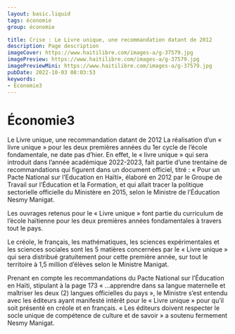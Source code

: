 ```yaml
---
layout: basic.liquid
tags: économie
group: économie

title: Crise : Le Livre unique, une recommandation datant de 2012
description: Page description
imageCover: https://www.haitilibre.com/images-a/g-37579.jpg
imagePreview: https://www.haitilibre.com/images-a/g-37579.jpg
imagePreviewMini: https://www.haitilibre.com/images-a/g-37579.jpg
pubDate: 2022-10-03 08:03:53
keywords:
- Économie3
---
```


# Économie3

Le Livre unique, une recommandation datant de 2012
La réalisation d’un « livre unique » pour les deux premières années du 1er cycle de l’école fondamentale, ne date pas d’hier. En effet, le « livre unique » qui sera introduit dans l’année académique 2022-2023, fait partie d’une trentaine de recommandations qui figurent dans un document officiel, titré : « Pour un Pacte National sur l’Education en Haïti», élaboré en 2012 par le Groupe de Travail sur l’Éducation et la Formation, et qui allait tracer la politique sectorielle officielle du Ministère en 2015, selon le Ministre de l’Éducation Nesmy Manigat.

Les ouvrages retenus pour le « Livre unique » font partie du curriculum de l’école haïtienne pour les deux premières années fondamentales à travers tout le pays.

Le créole, le français, les mathématiques, les sciences expérimentales et les sciences sociales sont les 5 matières concernées par le « Livre unique » qui sera distribué gratuitement pour cette première année, sur tout le territoire à 1,5 million d’élèves selon le Ministre Manigat.

Prenant en compte les recommandations du Pacte National sur l’Éducation en Haïti, stipulant à la page 173 « …apprendre dans sa langue maternelle et maîtriser les deux (2) langues officielles du pays », le Ministre s’est entendu avec les éditeurs ayant manifesté intérêt pour le « Livre unique » pour qu’il soit présenté en créole et en français. « Les éditeurs doivent respecter le socle unique de compétence de culture et de savoir » a soutenu fermement Nesmy Manigat.
